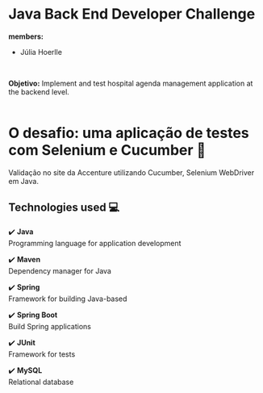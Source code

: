 # Java Back End Developer Challenge

<b>members:</b></br>
	<ul>
		<li>Júlia Hoerlle</li>
	</ul> 
<br>

<b>Objetivo:</b> Implement and test hospital agenda management application at the backend level.
<br>
<br>

# O desafio: uma aplicação de testes com Selenium e Cucumber :memo:
Validação no site da Accenture utilizando Cucumber, Selenium WebDriver em Java.
  
## Technologies used :computer:

:heavy_check_mark: <b>Java</b><br>
Programming language for application development <br>

:heavy_check_mark: <b>Maven</b><br>
Dependency manager for Java <br>

:heavy_check_mark: <b>Spring</b><br>
Framework for building Java-based<br>

:heavy_check_mark: <b>Spring Boot</b><br>
Build Spring applications <br>

:heavy_check_mark: <b>JUnit</b><br>
Framework for tests<br>

:heavy_check_mark: <b>MySQL</b><br>
Relational database<br>
